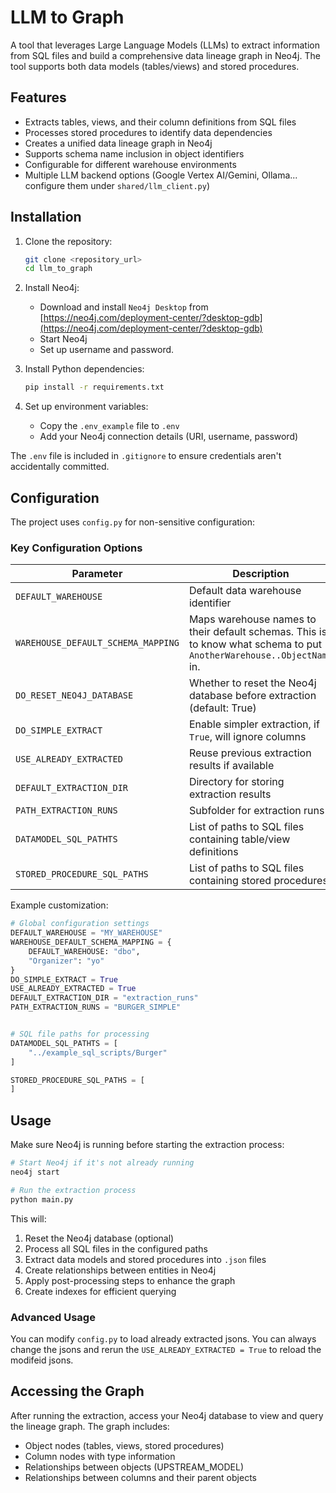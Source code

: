 # LLM to Graph

A tool that leverages Large Language Models (LLMs) to extract information from SQL files and build a comprehensive data lineage graph in Neo4j. The tool supports both data models (tables/views) and stored procedures. 

## Features

- Extracts tables, views, and their column definitions from SQL files
- Processes stored procedures to identify data dependencies
- Creates a unified data lineage graph in Neo4j
- Supports schema name inclusion in object identifiers
- Configurable for different warehouse environments
- Multiple LLM backend options (Google Vertex AI/Gemini, Ollama... configure them under `shared/llm_client.py`)

## Installation

1. Clone the repository:
   ```bash
   git clone <repository_url>
   cd llm_to_graph
   ```

2. Install Neo4j:
   - Download and install `Neo4j Desktop` from [https://neo4j.com/deployment-center/?desktop-gdb](https://neo4j.com/deployment-center/?desktop-gdb)
   - Start Neo4j
   - Set up username and password.

3. Install Python dependencies:
   ```bash
   pip install -r requirements.txt
   ```

4. Set up environment variables:
   - Copy the `.env_example` file to `.env`
   - Add your Neo4j connection details (URI, username, password)

The `.env` file is included in `.gitignore` to ensure credentials aren't accidentally committed.

## Configuration

The project uses `config.py` for non-sensitive configuration:

### Key Configuration Options

| Parameter | Description |
| --------- | ----------- |
| `DEFAULT_WAREHOUSE` | Default data warehouse identifier |
| `WAREHOUSE_DEFAULT_SCHEMA_MAPPING` | Maps warehouse names to their default schemas. This is to know what schema to put `AnotherWarehouse..ObjectName` in. |
| `DO_RESET_NEO4J_DATABASE` | Whether to reset the Neo4j database before extraction (default: True) |
| `DO_SIMPLE_EXTRACT` | Enable simpler extraction, if `True`, will ignore columns |
| `USE_ALREADY_EXTRACTED` | Reuse previous extraction results if available |
| `DEFAULT_EXTRACTION_DIR` | Directory for storing extraction results |
| `PATH_EXTRACTION_RUNS` | Subfolder for extraction runs |
| `DATAMODEL_SQL_PATHTS` | List of paths to SQL files containing table/view definitions |
| `STORED_PROCEDURE_SQL_PATHS` | List of paths to SQL files containing stored procedures |

Example customization:

```python
# Global configuration settings
DEFAULT_WAREHOUSE = "MY_WAREHOUSE"
WAREHOUSE_DEFAULT_SCHEMA_MAPPING = {
    DEFAULT_WAREHOUSE: "dbo",
    "Organizer": "yo"
}
DO_SIMPLE_EXTRACT = True
USE_ALREADY_EXTRACTED = True
DEFAULT_EXTRACTION_DIR = "extraction_runs"
PATH_EXTRACTION_RUNS = "BURGER_SIMPLE"


# SQL file paths for processing
DATAMODEL_SQL_PATHTS = [
    "../example_sql_scripts/Burger"
]

STORED_PROCEDURE_SQL_PATHS = [
]
```

## Usage

Make sure Neo4j is running before starting the extraction process:

```bash
# Start Neo4j if it's not already running
neo4j start

# Run the extraction process
python main.py
```

This will:
1. Reset the Neo4j database (optional)
2. Process all SQL files in the configured paths
4. Extract data models and stored procedures into `.json` files
5. Create relationships between entities in Neo4j
6. Apply post-processing steps to enhance the graph
7. Create indexes for efficient querying

### Advanced Usage

You can modify `config.py` to load already extracted jsons. You can always change the jsons and rerun the `USE_ALREADY_EXTRACTED = True` to reload the modifeid jsons.

## Accessing the Graph

After running the extraction, access your Neo4j database to view and query the lineage graph. The graph includes:

- Object nodes (tables, views, stored procedures)
- Column nodes with type information
- Relationships between objects (UPSTREAM_MODEL)
- Relationships between columns and their parent objects
